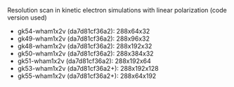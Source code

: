 Resolution scan in kinetic electron simulations with linear polarization (code version used)

* gk54-wham1x2v (da7d81cf36a2): 288x64x32
* gk49-wham1x2v (da7d81cf36a2): 288x96x32
* gk48-wham1x2v (da7d81cf36a2): 288x192x32
* gk50-wham1x2v (da7d81cf36a2): 288x384x32
* gk51-wham1x2v (da7d81cf36a2): 288x192x64
* gk53-wham1x2v (da7d81cf36a2+): 288x192x128
* gk55-wham1x2v (da7d81cf36a2+): 288x64x192
